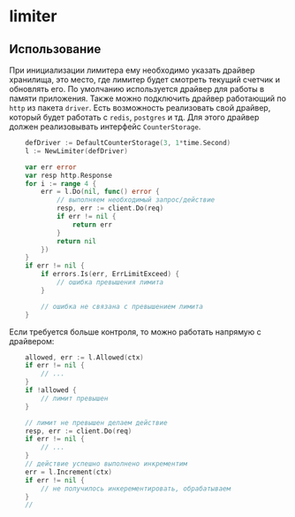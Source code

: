 # limiter

## Использование 

При инициализации лимитера ему необходимо указать драйвер хранилища, это место, где лимитер будет смотреть текущий счетчик и обновлять его.
По умолчанию используется драйвер для работы в памяти приложения. Также можно подключить драйвер работающий по `http` из пакета `driver`.
Есть возможность реализовать свой драйвер, который будет работать с `redis`, `postgres` и тд. Для этого драйвер должен реализовывать интерфейс `CounterStorage`.


```go
	defDriver := DefaultCounterStorage(3, 1*time.Second)
	l := NewLimiter(defDriver)

	var err error
    var resp http.Response
	for i := range 4 {
		err = l.Do(nil, func() error {
			// выполняем необходимый запрос/действие
            resp, err := client.Do(req)
            if err != nil {
                return err
            }
            return nil
		})
	}
	if err != nil {
        if errors.Is(err, ErrLimitExceed) {
            // ошибка превышения лимита
        }

		// ошибка не связана с превышением лимита 
	}
```

Если требуется больше контроля, то можно работать напрямую с драйвером:

```go
    allowed, err := l.Allowed(ctx)
    if err != nil {
        // ...
    }
    if !allowed {
        // лимит превышен
    }

    // лимит не превышен делаем действие
    resp, err := client.Do(req)
    if err != nil {
        // ...
    }
    // действие успешно выполнено инкрементим
    err = l.Increment(ctx)
    if err != nil {
        // не получилось инкерементировать, обрабатываем
    }
    //
```